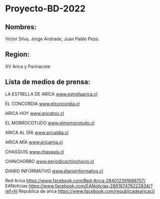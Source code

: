 # Proyecto-BD-2022
## Nombres:
Victor Silva, Jorge Andrade, Juan Pablo Pezo.
## Region: 
XV Arica y Parinacota
## Lista de medios de prensa:
LA ESTRELLA DE ARICA 
www.estrellaarica.cl

EL CONCORDIA
www.elconcordia.cl

ARICA HOY
www.aricahoy.cl

EL MORROCOTUDO
www.elmorrocotudo.cl

ARICA AL DÍA
www.aricaldia.cl

ARICA MÍA
www.aricamia.cl

CHASQUIS 
www.chasquis.cl

CHINCHORRO
www.periodicochinchorro.cl

DIARIO INFORMATIVO
www.diarioinformativo.cl

Red Arica https://www.facebook.com/Red-Arica-284012391686707/
EANoticias https://www.facebook.com/EANoticias-286167478222834/?ref=hl
Republica de arica https://www.facebook.com/republicadearicacl/



